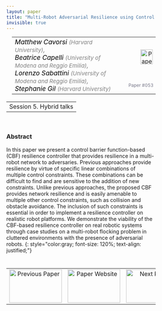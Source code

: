 ```yaml
---
layout: paper
title: "Multi-Robot Adversarial Resilience using Control Barrier Functions"
invisible: true
---
```

<head>
<style>
* {
  box-sizing: border-box;
}

#myInput {
  background-position: 10px 10px;
  background-repeat: no-repeat;
  width: 100%;
  font-size: 100%;
  padding: 12px 20px 12px 40px;
  border: 1px solid #ddd;
  margin-bottom: 12px;
}

#myTable, #myTableA {
  border-collapse: collapse;
  width: 100%;
  border: 1px solid #ddd;
  font-size: 100%;
}

#myTable th, #myTable td, #myTableA th, #myTableA td {
  text-align: left;
  padding: 12px;
}

#myTable tr, #myTableA tr {
  border-bottom: 1px solid #ddd;
}

#myTable tr.header, #myTable tr:hover, #myTableA tr.header, #myTableA tr:hover {
  background-color: #f1f1f1;
}


#eventcounter1 a {
    font-size: 12px;
    color: #ffffff;
    display: block;
}

#eventcounter1 a:hover {
    text-decoration: none;
}

#eventcounter2 a {
    font-size: 12px;
    color: #ffffff;
    display: block;
}

#eventcounter2 a:hover {
    text-decoration: none;
}

</style>
</head>

<table width = "95%" style="padding-left: 15px; margin-left: auto; margin-right: 10px;">
<tr><td style = "vertical-align: top; padding-right: 25px;" rowspan="2">
<span style="color:black; font-size: 110%;"><i>
Matthew Cavorsi <span style="color:gray; font-size: 85%">(Harvard University)</span><span style="color:gray; font-size: 100%">,</span><br>
Beatrice Capelli <span style="color:gray; font-size: 85%">(University of Modena and Reggio Emilia)</span><span style="color:gray; font-size: 100%">,</span><br>
Lorenzo Sabattini <span style="color:gray; font-size: 85%">(University of Modena and Reggio Emilia)</span><span style="color:gray; font-size: 100%">,</span><br>
Stephanie Gil <span style="color:gray; font-size: 85%">(Harvard University)</span>
</i></span>
</td>

<td style="text-align: right;"><a href="http://www.roboticsproceedings.org/rss18/p053.pdf"><img src="{{ site.baseurl }}/images/paper_link.png" alt="Paper Website" width = "33"  height = "40"/></a><br></td>
</tr>
<tr>
<td style="color:#777789; text-align:right; font-size: 75%; margin-right:10px;">Paper&nbsp;#053</td>
</tr>
</table>

<table width="80%" style="margin-top: 20px; margin-left: auto; margin-right: auto;">
  <tr>
    <td style="text-align:center;">Session 5. Hybrid talks</td>
  </tr>
</table>
<br>


### Abstract
In this paper we present a control barrier function-based (CBF) resilience controller that provides resilience in a multi-robot network to adversaries. Previous approaches provide resilience by virtue of specific linear combinations of multiple control constraints. These combinations can be difficult to find and are sensitive to the addition of new constraints. Unlike previous approaches, the proposed CBF provides network resilience and is easily amenable to multiple other control constraints, such as collision and obstacle avoidance. The inclusion of such constraints is essential in order to implement a resilience controller on realistic robot platforms. We demonstrate the viability of the CBF-based resilience controller on real robotic systems through case studies on a multi-robot flocking problem in cluttered environments with the presence of adversarial robots.
{: style="color:gray; font-size: 120%; text-align: justified;"}


<table width="100%" style="margin-top:40px;">
<tr>
    <td style="width: 30%; text-align: center;"><a href="{{ site.baseurl }}/program/papers/052/">
<img src="{{ site.baseurl }}/images/previous_paper_icon.png"
       alt="Previous Paper" width = "142"  height = "90"/> 
</a> </td>
<td style="text-align: center;"><a href="{{ site.baseurl }}/program/papers">
<img src="{{ site.baseurl }}/images/overview_icon.png"
       alt="Paper Website" width = "142"  height = "90"/> 
</a> </td>
    <td style="width: 30%; text-align: center;"><a href="{{ site.baseurl }}/program/papers/054/">
    <img src="{{ site.baseurl }}/images/next_paper_icon.png"
        alt="Next Paper" width = "142"  height = "90"/>
    </a></td>
</tr>
</table>
